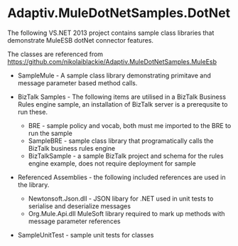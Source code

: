 Adaptiv.MuleDotNetSamples.DotNet
================================
The following VS.NET 2013 project contains sample class libraries that demonstrate MuleESB dotNet connector features.

The classes are referenced from https://github.com/nikolaiblackie/Adaptiv.MuleDotNetSamples.MuleEsb

* SampleMule - A sample class library demonstrating primitave and message parameter based method calls.

* BizTalk Samples - The following items are utilised in a BizTalk Business Rules engine sample, an installation of BizTalk server is a prerequsite to run these. 
  * BRE	- sample policy and vocab, both must me imported to the BRE to run the sample
  * SampleBRE	- sample class library that programatically calls the BizTalk business rules engine
  * BizTalkSample	- a sample BizTalk project and schema for the rules engine example, does not require deployment for sample

* Referenced Assemblies - the following included references are used in the library.
  * Newtonsoft.Json.dll	- JSON libary for .NET used in unit tests to serialise and deserialize messages
  * Org.Mule.Api.dll	MuleSoft library required to mark up methods with message parameter references

* SampleUnitTest - sample unit tests for classes
